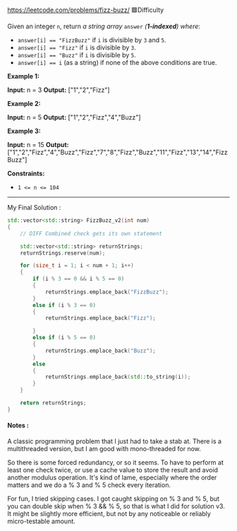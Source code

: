 https://leetcode.com/problems/fizz-buzz/
🟩Difficulty

Given an integer `n`, return _a string array_ `answer` _(**1-indexed**) where_:

- `answer[i] == "FizzBuzz"` if `i` is divisible by `3` and `5`.
- `answer[i] == "Fizz"` if `i` is divisible by `3`.
- `answer[i] == "Buzz"` if `i` is divisible by `5`.
- `answer[i] == i` (as a string) if none of the above conditions are true.

**Example 1:**

**Input:** n = 3
**Output:** ["1","2","Fizz"]

**Example 2:**

**Input:** n = 5
**Output:** ["1","2","Fizz","4","Buzz"]

**Example 3:**

**Input:** n = 15
**Output:** ["1","2","Fizz","4","Buzz","Fizz","7","8","Fizz","Buzz","11","Fizz","13","14","FizzBuzz"]

**Constraints:**

- `1 <= n <= 104`

---

My Final Solution :
```cpp live:true sym:FizzBuzz_v2 file:"412.FizzBuzz.cpp"
std::vector<std::string> FizzBuzz_v2(int num)
{
	// DIFF Combined check gets its own statement

	std::vector<std::string> returnStrings;
	returnStrings.reserve(num);

	for (size_t i = 1; i < num + 1; i++)
	{
		if (i % 3 == 0 && i % 5 == 0)
		{
			returnStrings.emplace_back("FizzBuzz");
		}
		else if (i % 3 == 0)
		{
			returnStrings.emplace_back("Fizz");

		}
		else if (i % 5 == 0)
		{
			returnStrings.emplace_back("Buzz");
		}
		else
		{
			returnStrings.emplace_back(std::to_string(i));
		}
	}

	return returnStrings;
}
```
#### Notes :

A classic programming problem that I just had to take a stab at. There is a multithreaded version, but I am good with mono-threaded for now.

So there is some forced redundancy, or so it seems. To have to perform at least one check twice, or use a cache value to store the result and avoid another modulus operation. It's kind of lame, especially where the order matters and we do a % 3 and % 5 check every iteration.

For fun, I tried skipping cases. I got caught skipping on % 3 and % 5, but you can double skip when % 3 && % 5, so that is what I did for solution v3. It might be slightly more efficient, but not by any noticeable or reliably micro-testable amount.

